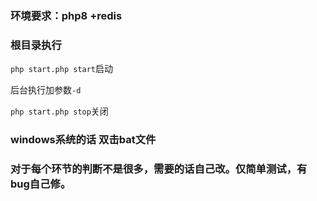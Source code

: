 ### 环境要求：php8 +redis

### 根目录执行

``php start.php start``启动

后台执行加参数``-d``

``php start.php stop``关闭

### windows系统的话 双击bat文件

### 对于每个环节的判断不是很多，需要的话自己改。仅简单测试，有bug自己修。
